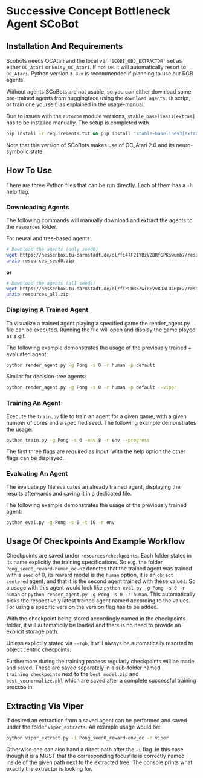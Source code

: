 # Successive Concept Bottleneck Agent SCoBot
## Installation And Requirements
Scobots needs OCAtari and the local var ```'SCOBI_OBJ_EXTRACTOR'``` set as either ```OC_Atari``` or ```Noisy_OC_Atari```. If not set it will automatically resort to ```OC_Atari```. Python version ```3.8.x``` is recommended if planning to use our RGB agents.

Without agents SCoBots are not usable, so you can either download some pre-trained agents from huggingface using the ```download_agents.sh``` script, or train one yourself, as explained in the usage-manual.

Due to issues with the ```autorom``` module versions, ```stable_baselines3[extras]``` has to be installed manually. The setup is completed with
```bash
pip install -r requirements.txt && pip install "stable-baselines3[extras]==2.0.0"
```

Note that this version of SCoBots makes use of OC_Atari 2.0 and its neuro-symbolic state.

## How To Use
There are three Python files that can be run directly. Each of them has a ```-h``` help flag.

### Downloading Agents
The following commands will manually download and extract the agents to the ```resources``` folder.

For neural and tree-based agents:
```bash
# Download the agents (only seed0)
wget https://hessenbox.tu-darmstadt.de/dl/fi47F21YBzVZBRfGPKswumb7/resources_seed0.zip
unzip resources_seed0.zip
```
**or** 
```bash
# Download the agents (all seeds)
wget https://hessenbox.tu-darmstadt.de/dl/fiPLH36Zwi8EVv8JaLU4HpE2/resources_all.zip
unzip resources_all.zip
```

### Displaying A Trained Agent
To visualize a trained agent playing a specified game the render_agent.py file can be executed.
Running the file will open and display the game played as a gif.

The following example demonstrates the usage of the previously trained + evaluated agent:
```bash
python render_agent.py -g Pong -s 0 -r human -p default
```
Similar for decision-tree agents:
```bash
python render_agent.py -g Pong -s 0 -r human -p default --viper
```


### Training An Agent
Execute the ```train.py``` file to train an agent for a given game, with a given number of cores and a specified seed.
The following example demonstrates the usage:
```bash
python train.py -g Pong -s 0 -env 8 -r env --progress
```
The first three flags are required as input. With the help option the other flags can be displayed.
### Evaluating An Agent
The evaluate.py file evaluates an already trained agent, displaying the results afterwards and saving it in a dedicated file.

The following example demonstrates the usage of the previously trained agent:
```bash
python eval.py -g Pong -s 0 -t 10 -r env
```

## Usage Of Checkpoints And Example Workflow
Checkpoints are saved under ```resources/checkpoints```.
Each folder states in its name explicitly the training specifications.
So e.g. the folder ```Pong_seed0_reward-human_oc-n2``` denotes that the trained agent was trained with a ```seed``` of 0, its reward model is the ```human``` option, it is an ```object centered``` agent,  and that it is the second agent trained with these values.
So a usage with this agent would look like ```python eval.py -g Pong -s 0 -r human``` or ```python render_agent.py -g Pong -s 0 -r human```. This automatically picks the respectively latest trained agent named according to the values. For using a specific version the version flag has to be added.

With the checkpoint being stored accordingly named in the checkpoints folder, it will automaticlly be loaded and there is no need to provide an explicit storage path.

Unless explictily stated via ```--rgb```, it will always be automatically resorted to object centric checpoints.

Furthermore during the training process regularly checkpoints will be made and saved. These are saved separately in a sub-folder named ```training_checkpoints``` next to the ```best_model.zip``` and ```best_vecnormalize.pkl``` which are saved after a complete successful training process in. 

## Extracting Via Viper
If desired an extraction from a saved agent can be performed and saved under the folder ```viper_extracts```. An example usage would be:
```bash
python viper_extract.py -i Pong_seed0_reward-env_oc -r viper
```
Otherwise one can also hand a direct path after the ```-i``` flag. In this case though it is a MUST that the corresponding focusfile is correctly named inside of the given path next to the extracted tree.
The console prints what exactly the extractor is looking for.
